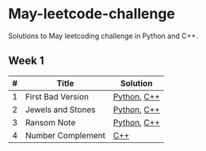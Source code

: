 # May-leetcode-challenge
Solutions to May leetcoding challenge in Python and C++. 

## Week 1

| # | Title | Solution
--- | --- | ---
1 | First Bad Version | [Python](https://github.com/dheemanthrk/May-leetcode-challenge/blob/master/Week1/First_Bad_Version.py),  [C++](https://github.com/dheemanthrk/May-leetcode-challenge/blob/master/Week1/First_bad_version.cpp)
2 | Jewels and Stones | [Python](https://github.com/dheemanthrk/May-leetcode-challenge/blob/master/Week1/Jewels_And_Stones.py), [C++](https://github.com/dheemanthrk/May-leetcode-challenge/blob/master/Week1/Jewels_and_stones.cpp)
3 | Ransom Note | [Python](https://github.com/dheemanthrk/May-leetcode-challenge/blob/master/Week1/Ransom_Note.py), [C++](https://github.com/dheemanthrk/May-leetcode-challenge/blob/master/Week1/Ransom_note.cpp)
4 | Number Complement | [C++](https://github.com/dheemanthrk/May-leetcode-challenge/blob/master/Week1/Number_complement.cpp)
